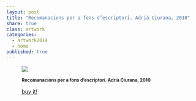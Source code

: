 ```yaml
---
layout: post
title: "Recomanacions per a fons d’escriptori. Adrià Ciurana, 2010"
share: true
class: artwork
categories:
  - artwork2014
  - home
published: true
---
```


<figure class="text-center">
	<img src="http://www.inpocketart.com/wp-content/uploads/2014/07/1-recomanacions-per-a-fons-d-escriptori-adria-ciurana-2010-watermark.jpg">
	<figcaption>
		<p><small><strong>Recomanacions per a fons d’escriptori. Adrià Ciurana, 2010</strong></small></p>
		<p><a href="http://www.inpocketart.com/product/recomanacions-per-a-fons-descriptori-adria-ciurana-2010/" class="btn btn-primary btn-lg"><i class="fa fa-credit-card"></i> buy it!</a></p>
	</figcaption>
</figure>